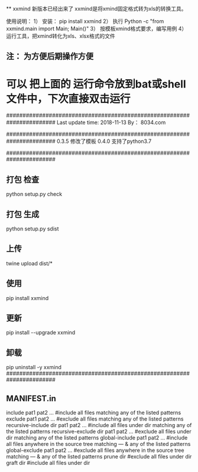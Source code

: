 ** xxmind  新版本已经出来了
xxmind是将xmind固定格式转为xls的转换工具。


使用说明：
1） 安装：
pip install xxmind
2） 执行
Python -c "from xxmind.main import  Main; Main()" 
3） 按模板xmind格式要求，编写用例
4） 运行工具，把xmind转化为xls、xlsx格式的文件

## 注： 为方便后期操作方便 
# 可以 把上面的 运行命令放到bat或shell文件中，下次直接双击运行 
#######################################################################
Last update time: 2018-11-13 
By： 8034.com

#######################################################################
0.3.5 修改了模板
0.4.0 支持了python3.7

#######################################################################
## 打包 检查
python setup.py check 
## 打包 生成
python setup.py sdist
## 上传
twine upload dist/*
## 使用
pip install xxmind 
## 更新
pip install --upgrade xxmind
## 卸载
pip uninstall -y xxmind 
#######################################################################
## MANIFEST.in 
include pat1 pat2 ...   #include all files matching any of the listed patterns
exclude pat1 pat2 ...   #exclude all files matching any of the listed patterns
recursive-include dir pat1 pat2 ...  #include all files under dir matching any of the listed patterns
recursive-exclude dir pat1 pat2 ... #exclude all files under dir matching any of the listed patterns
global-include pat1 pat2 ...    #include all files anywhere in the source tree matching — & any of the listed patterns
global-exclude pat1 pat2 ...    #exclude all files anywhere in the source tree matching — & any of the listed patterns
prune dir   #exclude all files under dir
graft dir   #include all files under dir
